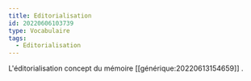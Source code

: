 ```yaml
---
title: Editorialisation
id: 20220606103739
type: Vocabulaire
tags:
  - Editorialisation
---
```

L'éditorialisation concept du mémoire [[générique:20220613154659]] .
